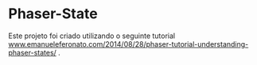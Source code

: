 # Phaser-State

Este projeto foi criado utilizando o seguinte tutorial www.emanueleferonato.com/2014/08/28/phaser-tutorial-understanding-phaser-states/ .

